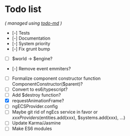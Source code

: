 # Todo list

_\( managed using [todo-md](https://github.com/Hypercubed/todo-md) \)_

- [-] Tests
- [-] Documentation
- [-] System priority
- [-] Fix grunt bump
- [ ] $world -> $engine?
- [-] Remove event emmiters?
- [ ] Formalize component constructor function ComponentConstructor($parent)?
- [ ] Convert to es6/typescript?
- [ ] Add $destroy function?
- [x] requestAnimationFrame?
- [ ] ngECSProvider.config
- [ ] Maybe git rid of ngEcs service in favor or $xxx Providers ($entities.add(xxx), $systems.add(xxx), ...)
- [ ] Update Karma/Jasmine
- [ ] Make ES6 modules